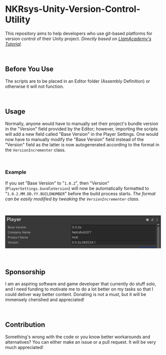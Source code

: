 # NKRsys-Unity-Version-Control-Utility
This repository aims to help developers who use git-based platforms for version control of their Unity project. *Directly based on [LlamAcademy's Tutorial](https://www.youtube.com/watch?v=PbFE0m9UMtE).*

<br>

## Before You Use
The scripts are to be placed in an Editor folder (Assembly Definition) or otherwise it will not function.

<br>

## Usage
Normally, anyone would have to manually set their project's bundle version in the "Version" field provided by the Editor; however, importing the scripts will add a new field called "Base Version" in the Player Settings. One would now have to manually modify the "Base Version" field instead of the "Version" field as the latter is now autogenerated according to the format in the `VersionIncrementer` class.

<br>

### Example
If you set "Base Version" to "`1.0.2`", then "Version" (`PlayerSettings.bundleVersion`) will now be automatically formatted to "`1.0.2.MM.DD.YY.BUILDNUMBER`" before the build process starts. *The format can be easily modified by tweaking the `VersionIncrementer` class.*

<br>

![Example](BaseVersionEditorExample.png)

<br>

## Sponsorship
I am an aspiring software and game developer that currently do stuff solo, and I need funding to motivate me to do a lot better on my tasks so that I could deliver way better content. Donating is not a must, but it will be immensely cherished and appreciated!

<br>

## Contribution
Something's wrong with the code or you know better workarounds and alternatives? You can either make an issue or a pull request. It will be very much appreciated!
